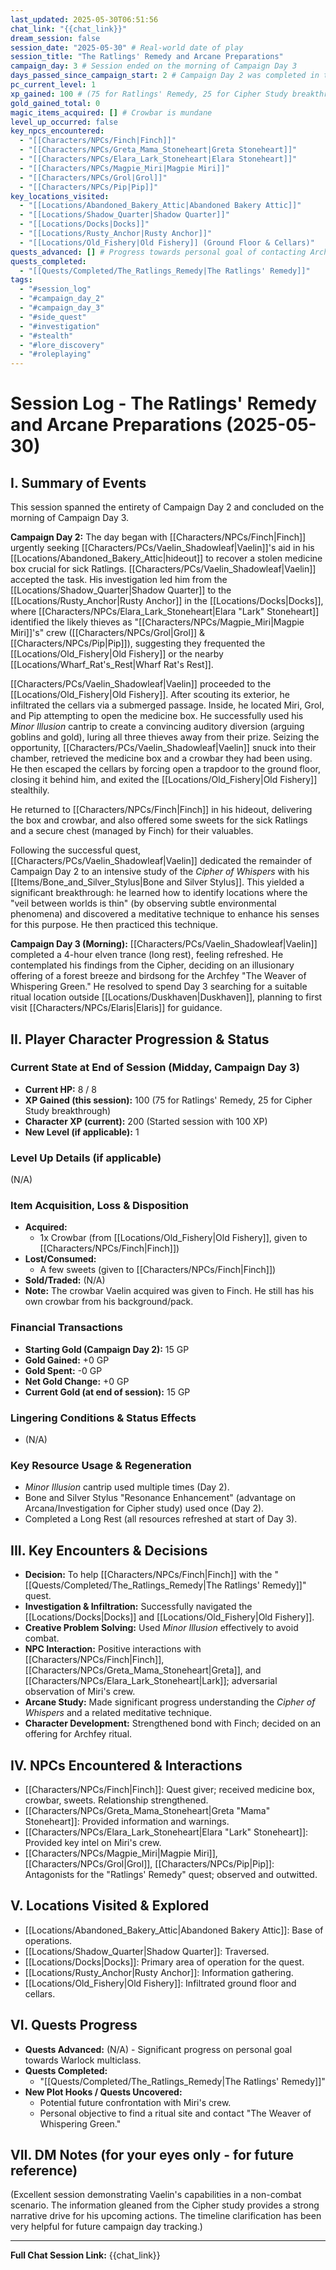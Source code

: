 ```yaml
---
last_updated: 2025-05-30T06:51:56
chat_link: "{{chat_link}}"
dream_session: false
session_date: "2025-05-30" # Real-world date of play
session_title: "The Ratlings' Remedy and Arcane Preparations"
campaign_day: 3 # Session ended on the morning of Campaign Day 3
days_passed_since_campaign_start: 2 # Campaign Day 2 was completed in this session
pc_current_level: 1
xp_gained: 100 # (75 for Ratlings' Remedy, 25 for Cipher Study breakthrough)
gold_gained_total: 0
magic_items_acquired: [] # Crowbar is mundane
level_up_occurred: false
key_npcs_encountered:
  - "[[Characters/NPCs/Finch|Finch]]"
  - "[[Characters/NPCs/Greta_Mama_Stoneheart|Greta Stoneheart]]"
  - "[[Characters/NPCs/Elara_Lark_Stoneheart|Elara Stoneheart]]"
  - "[[Characters/NPCs/Magpie_Miri|Magpie Miri]]"
  - "[[Characters/NPCs/Grol|Grol]]"
  - "[[Characters/NPCs/Pip|Pip]]"
key_locations_visited:
  - "[[Locations/Abandoned_Bakery_Attic|Abandoned Bakery Attic]]"
  - "[[Locations/Shadow_Quarter|Shadow Quarter]]"
  - "[[Locations/Docks|Docks]]"
  - "[[Locations/Rusty_Anchor|Rusty Anchor]]"
  - "[[Locations/Old_Fishery|Old Fishery]] (Ground Floor & Cellars)"
quests_advanced: [] # Progress towards personal goal of contacting Archfey
quests_completed:
  - "[[Quests/Completed/The_Ratlings_Remedy|The Ratlings' Remedy]]"
tags:
  - "#session_log"
  - "#campaign_day_2"
  - "#campaign_day_3"
  - "#side_quest"
  - "#investigation"
  - "#stealth"
  - "#lore_discovery"
  - "#roleplaying"
---
```


# Session Log - The Ratlings' Remedy and Arcane Preparations (2025-05-30)

## I. Summary of Events
This session spanned the entirety of Campaign Day 2 and concluded on the morning of Campaign Day 3.

**Campaign Day 2:**
The day began with [[Characters/NPCs/Finch|Finch]] urgently seeking [[Characters/PCs/Vaelin_Shadowleaf|Vaelin]]'s aid in his [[Locations/Abandoned_Bakery_Attic|hideout]] to recover a stolen medicine box crucial for sick Ratlings. [[Characters/PCs/Vaelin_Shadowleaf|Vaelin]] accepted the task. His investigation led him from the [[Locations/Shadow_Quarter|Shadow Quarter]] to the [[Locations/Rusty_Anchor|Rusty Anchor]] in the [[Locations/Docks|Docks]], where [[Characters/NPCs/Elara_Lark_Stoneheart|Elara "Lark" Stoneheart]] identified the likely thieves as "[[Characters/NPCs/Magpie_Miri|Magpie Miri]]'s" crew ([[Characters/NPCs/Grol|Grol]] & [[Characters/NPCs/Pip|Pip]]), suggesting they frequented the [[Locations/Old_Fishery|Old Fishery]] or the nearby [[Locations/Wharf_Rat's_Rest|Wharf Rat's Rest]].

[[Characters/PCs/Vaelin_Shadowleaf|Vaelin]] proceeded to the [[Locations/Old_Fishery|Old Fishery]]. After scouting its exterior, he infiltrated the cellars via a submerged passage. Inside, he located Miri, Grol, and Pip attempting to open the medicine box. He successfully used his _Minor Illusion_ cantrip to create a convincing auditory diversion (arguing goblins and gold), luring all three thieves away from their prize. Seizing the opportunity, [[Characters/PCs/Vaelin_Shadowleaf|Vaelin]] snuck into their chamber, retrieved the medicine box and a crowbar they had been using. He then escaped the cellars by forcing open a trapdoor to the ground floor, closing it behind him, and exited the [[Locations/Old_Fishery|Old Fishery]] stealthily.

He returned to [[Characters/NPCs/Finch|Finch]] in his hideout, delivering the box and crowbar, and also offered some sweets for the sick Ratlings and a secure chest (managed by Finch) for their valuables.

Following the successful quest, [[Characters/PCs/Vaelin_Shadowleaf|Vaelin]] dedicated the remainder of Campaign Day 2 to an intensive study of the *Cipher of Whispers* with his [[Items/Bone_and_Silver_Stylus|Bone and Silver Stylus]]. This yielded a significant breakthrough: he learned how to identify locations where the "veil between worlds is thin" (by observing subtle environmental phenomena) and discovered a meditative technique to enhance his senses for this purpose. He then practiced this technique.

**Campaign Day 3 (Morning):**
[[Characters/PCs/Vaelin_Shadowleaf|Vaelin]] completed a 4-hour elven trance (long rest), feeling refreshed. He contemplated his findings from the Cipher, deciding on an illusionary offering of a forest breeze and birdsong for the Archfey "The Weaver of Whispering Green." He resolved to spend Day 3 searching for a suitable ritual location outside [[Locations/Duskhaven|Duskhaven]], planning to first visit [[Characters/NPCs/Elaris|Elaris]] for guidance.

## II. Player Character Progression & Status

### Current State at End of Session (Midday, Campaign Day 3)
* **Current HP:** 8 / 8
* **XP Gained (this session):** 100 (75 for Ratlings' Remedy, 25 for Cipher Study breakthrough)
* **Character XP (current):** 200 (Started session with 100 XP)
* **New Level (if applicable):** 1

### Level Up Details (if applicable)
(N/A)

### Item Acquisition, Loss & Disposition
* **Acquired:**
    * 1x Crowbar (from [[Locations/Old_Fishery|Old Fishery]], given to [[Characters/NPCs/Finch|Finch]])
* **Lost/Consumed:**
    * A few sweets (given to [[Characters/NPCs/Finch|Finch]])
* **Sold/Traded:** (N/A)
* **Note:** The crowbar Vaelin acquired was given to Finch. He still has his own crowbar from his background/pack.

### Financial Transactions
* **Starting Gold (Campaign Day 2):** 15 GP
* **Gold Gained:** +0 GP
* **Gold Spent:** -0 GP
* **Net Gold Change:** +0 GP
* **Current Gold (at end of session):** 15 GP

### Lingering Conditions & Status Effects
* (N/A)

### Key Resource Usage & Regeneration
* _Minor Illusion_ cantrip used multiple times (Day 2).
* Bone and Silver Stylus "Resonance Enhancement" (advantage on Arcana/Investigation for Cipher study) used once (Day 2).
* Completed a Long Rest (all resources refreshed at start of Day 3).

## III. Key Encounters & Decisions
* **Decision:** To help [[Characters/NPCs/Finch|Finch]] with the "[[Quests/Completed/The_Ratlings_Remedy|The Ratlings' Remedy]]" quest.
* **Investigation & Infiltration:** Successfully navigated the [[Locations/Docks|Docks]] and [[Locations/Old_Fishery|Old Fishery]].
* **Creative Problem Solving:** Used _Minor Illusion_ effectively to avoid combat.
* **NPC Interaction:** Positive interactions with [[Characters/NPCs/Finch|Finch]], [[Characters/NPCs/Greta_Mama_Stoneheart|Greta]], and [[Characters/NPCs/Elara_Lark_Stoneheart|Lark]]; adversarial observation of Miri's crew.
* **Arcane Study:** Made significant progress understanding the *Cipher of Whispers* and a related meditative technique.
* **Character Development:** Strengthened bond with Finch; decided on an offering for Archfey ritual.

## IV. NPCs Encountered & Interactions
* [[Characters/NPCs/Finch|Finch]]: Quest giver; received medicine box, crowbar, sweets. Relationship strengthened.
* [[Characters/NPCs/Greta_Mama_Stoneheart|Greta "Mama" Stoneheart]]: Provided information and warnings.
* [[Characters/NPCs/Elara_Lark_Stoneheart|Elara "Lark" Stoneheart]]: Provided key intel on Miri's crew.
* [[Characters/NPCs/Magpie_Miri|Magpie Miri]], [[Characters/NPCs/Grol|Grol]], [[Characters/NPCs/Pip|Pip]]: Antagonists for the "Ratlings' Remedy" quest; observed and outwitted.

## V. Locations Visited & Explored
* [[Locations/Abandoned_Bakery_Attic|Abandoned Bakery Attic]]: Base of operations.
* [[Locations/Shadow_Quarter|Shadow Quarter]]: Traversed.
* [[Locations/Docks|Docks]]: Primary area of operation for the quest.
* [[Locations/Rusty_Anchor|Rusty Anchor]]: Information gathering.
* [[Locations/Old_Fishery|Old Fishery]]: Infiltrated ground floor and cellars.

## VI. Quests Progress
* **Quests Advanced:** (N/A) - Significant progress on personal goal towards Warlock multiclass.
* **Quests Completed:**
    * "[[Quests/Completed/The_Ratlings_Remedy|The Ratlings' Remedy]]"
* **New Plot Hooks / Quests Uncovered:**
    * Potential future confrontation with Miri's crew.
    * Personal objective to find a ritual site and contact "The Weaver of Whispering Green."

## VII. DM Notes (for your eyes only - for future reference)
(Excellent session demonstrating Vaelin's capabilities in a non-combat scenario. The information gleaned from the Cipher study provides a strong narrative drive for his upcoming actions. The timeline clarification has been very helpful for future campaign day tracking.)

---
**Full Chat Session Link:** {{chat_link}}